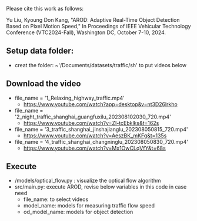 Please cite this work as follows:

Yu Liu, Kyoung Don Kang, "AROD: Adaptive Real-Time Object Detection
Based on Pixel Motion Speed," In Proceedings of IEEE Vehicular Technology Conference (VTC2024-Fall), Washington DC, October 7-10, 2024. 

## Setup data folder:
- creat the folder: ~'/Documents/datasets/traffic/sh' to put videos below

## Download the video
- file_name = '1_Relaxing_highway_traffic.mp4'  
  - https://www.youtube.com/watch?app=desktop&v=nt3D26lrkho
- file_name = '2_night_traffic_shanghai_guangfuxilu_202308102030_720.mp4'  
  - https://www.youtube.com/watch?v=ZI-tcEbklks&t=162s
- file_name = '3_traffic_shanghai_jinshajianglu_202308050815_720.mp4'  
  - https://www.youtube.com/watch?v=AeszBK_mKFg&t=135s
- file_name = '4_traffic_shanghai_changninglu_202308050830_720.mp4' 
  - https://www.youtube.com/watch?v=Mx1OwCLqVfY&t=68s


## Execute
- /models/optical_flow.py : visualize the optical flow algorithm
- src/main.py:  execute AROD, revise below variables in this code in case need
  - file_name:  to select videos 
  - model_name: models for measuring traffic flow speed
  - od_model_name: models for object detection
